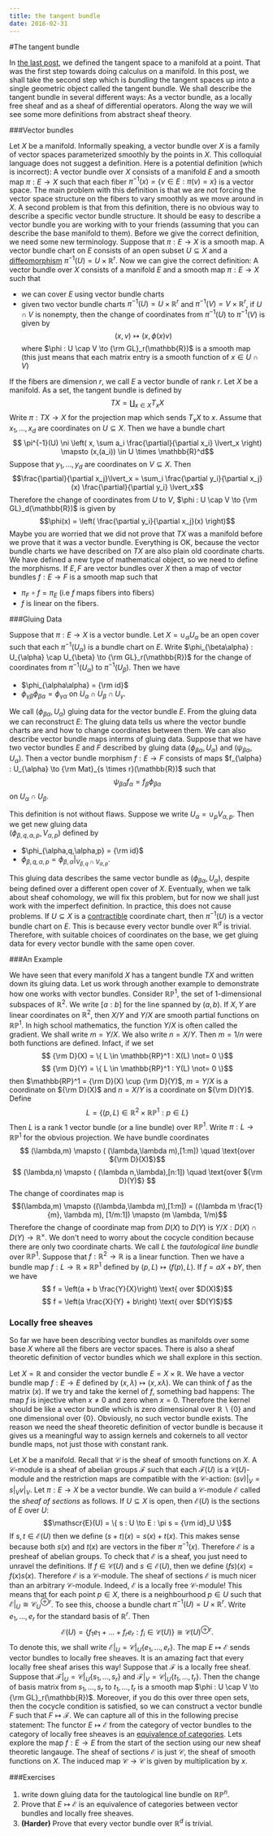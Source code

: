 ```yaml
---
title: the tangent bundle
date: 2016-02-31
---
```


#The tangent bundle

In [the last post](2016-02-07-tangentspaces.html), we defined the tangent space to a 
manifold at a point. That was the first step towards doing calculus on a manifold. In 
this post, we shall take the second step which is *bundling* the tangent spaces up 
into a single geometric object called the tangent bundle. We shall describe the 
tangent bundle in several different ways: As a vector bundle, as a locally free sheaf 
and as a sheaf of differential operators. Along the way we will see some more 
definitions from abstract sheaf theory.

###Vector bundles

Let $X$ be a manifold. Informally speaking, a vector bundle over $X$ is a family 
of vector spaces parameterized smoothly by the points in $X$. This colloquial language 
does not suggest a definition. Here is a potential definition (which is incorrect): A 
vector bundle over $X$ consists of a manifold $E$ and a smooth map $\pi : E \to X$ 
such that each fiber $\pi^{-1}(x) = \{ v \in E : \pi(v) = x\}$ is a vector space. The 
main problem with this definition is that we are not forcing the vector space 
structure on the fibers to vary smoothly as we move around in $X$. A second problem is 
that from this definition, there is no obvious way to describe a specific vector 
bundle structure. It should be easy to describe a vector bundle you are working with to your 
friends (assuming that you can describe the base manifold to them). Before we give the 
correct definition, we need some new terminology. Suppose 
that $\pi : E \to X$ is a smooth map. A vector bundle chart on $E$ consists of an open 
subset $U \subseteq X$ and a 
[diffeomorphism](https://en.wikipedia.org/wiki/Diffeomorphism)
$\pi^{-1}(U) = U \times \mathbb{R}^r$. Now we can give the correct definition: A 
vector bundle over $X$ consists of a manifold $E$ and a smooth map $\pi : E \to X$ 
such that 

- we can cover $E$ using vector bundle charts 
- given two vector bundle charts $\pi^{-1}(U) = U \times \mathbb{R}^r$ and 
$\pi^{-1}(V) = V \times \mathbb{R}^r$, if $U \cap V$ is nonempty, then the change of 
coordinates from $\pi^{-1}(U)$ to $\pi^{-1}(V)$ is given by
$$(x,v) \mapsto (x,\phi(x)v)$$
where $\phi : U \cap V \to {\rm GL}_r(\mathbb{R})$ is a smooth map (this just means 
that each matrix entry is a smooth function of $x \in U \cap V$)

If the fibers are dimension $r$, we call $E$ a vector bundle of rank $r$. Let $X$ be a 
manifold. As a set, the tangent bundle is defined by
$$TX = \coprod_{x \in X}T_x X$$
Write $\pi : TX \to X$ for the projection map which sends $T_xX$ to $x$. Assume that 
$x_1,\dots,x_d$ are coordinates on $U \subseteq X$. Then we have a bundle chart
$$ \pi^{-1}(U) \ni \left( x, \sum a_i \frac{\partial}{\partial x_i} \lvert_x \right) 
\mapsto 
(x,(a_i)) \in U \times \mathbb{R}^d$$ 
Suppose that $y_1,\dots,y_d$ are coordinates on $V \subseteq X$. Then 
$$\frac{\partial}{\partial x_j}\lvert_x = \sum_i \frac{\partial y_i}{\partial x_j}(x) 
\frac{\partial}{\partial y_i} \lvert_x$$
Therefore the change of coordinates from $U$ to $V$, $\phi : U \cap V \to {\rm 
GL}_d(\mathbb{R})$ is given by
$$\phi(x) = \left( \frac{\partial y_i}{\partial x_j}(x) \right)$$
Maybe you are worried that we did not prove that $TX$ was a manifold before we prove 
that it was a vector bundle. Everything is OK, because the vector bundle charts we 
have described on $TX$ are also plain old coordinate charts. We have defined a new 
type of mathematical object, so we need to define the morphisms. If $E,F$ are vector 
bundles over $X$ then a map of vector bundles $f : E \to F$ is a smooth map such that 

- $\pi_F \circ f = \pi_E$ (i.e $f$ maps fibers into fibers)
- $f$ is linear on the fibers.

###Gluing Data

Suppose that $\pi : E \to X$ is a vector bundle. Let $X = \cup_{\alpha} U_{\alpha}$ be 
an open cover such that each $\pi^{-1}(U_{\alpha})$ is a bundle chart on $E$. Write 
$\phi_{\beta\alpha} : U_{\alpha} \cap U_{\beta} \to {\rm GL}_r(\mathbb{R})$ for the 
change of coordinates from $\pi^{-1}(U_{\alpha})$ to $\pi^{-1}(U_{\beta})$. Then we 
have

- $\phi_{\alpha\alpha} = {\rm id}$
- $\phi_{\gamma\beta} \phi_{\beta\alpha} = \phi_{\gamma\alpha}$ on $U_{\alpha} \cap 
U_{\beta} \cap U_{\gamma}$. 

We call $(\phi_{\beta\alpha}, U_{\alpha})$ gluing data for the vector bundle $E$. From 
the gluing data we can reconstruct $E$: The gluing data tells us where the vector 
bundle charts are and how to change coordinates between them. We can also describe 
vector bundle maps interms of gluing data. Suppose that we have two vector bundles $E$ 
and $F$ described by gluing data $(\phi_{\beta\alpha},U_{\alpha})$ and 
$(\psi_{\beta\alpha},U_{\alpha})$. Then a vector bundle morphism $f : E \to F$ 
consists of maps $f_{\alpha} : U_{\alpha} \to {\rm Mat}_{s \times r}(\mathbb{R})$ 
such that
$$\psi_{\beta\alpha} f_{\alpha} = f_{\beta} \phi_{\beta\alpha}$$
on $U_{\alpha} \cap U_{\beta}$. 

This definition is not without flaws. Suppose we write 
$U_{\alpha} = \cup_p V_{\alpha, p}$. Then we get new gluing data  
$(\phi_{\beta,q,\alpha,p}, V_{\alpha,p})$ defined by 

- $\phi_{\alpha,q,\alpha,p} = {\rm id}$
- $\phi_{\beta,q,\alpha,p} = \phi_{\beta,\alpha} \lvert_{V_{\beta,q} \cap 
V_{\alpha,p}}$. 

This gluing data describes the same vector bundle as 
$(\phi_{\beta\alpha}, U_{\alpha})$, despite being defined over a different open cover 
of $X$. Eventually, when we talk about sheaf cohomology, we will fix this problem, but 
for now we shall just work with the imperfect definition. In practice, this does not 
cause problems. If $U \subseteq X$ is a
[contractible](https://en.wikipedia.org/wiki/Contractible_space) coordinate chart, 
then $\pi^{-1}(U)$ is a 
vector bundle chart on $E$. This is because every vector bundle over $\mathbb{R}^d$ is 
trivial. Therefore, with suitable choices of coordinates on the base, we get gluing 
data for every vector bundle with the same open cover.

###An Example

We have seen that every manifold $X$ has a tangent bundle $TX$ and written down its 
gluing data. Let us work through another example to demonstrate how one works with 
vector bundles. Consider $\mathbb{RP}^1$, the set of 1-dimensional subspaces of 
$\mathbb{R}^2$. We write $[a:b]$ for the line spanned by $(a,b)$. If $X,Y$ are linear 
coordinates on $\mathbb{R}^2$, then $X/Y$ and $Y/X$ are smooth partial functions on 
$\mathbb{RP}^1$. In high school mathematics, the function $Y/X$ is often called the 
gradient. We shall write $m = Y/X$. We also write $n = X/Y$. Then $m = 1/n$ were both 
functions are defined. Infact, 
if we set
$$ {\rm D}(X) = \{ L \in \mathbb{RP}^1 : X(L) \not= 0 \}$$
$$ {\rm D}(Y) = \{ L \in \mathbb{RP}^1 : Y(L) \not= 0 \}$$
then $\mathbb{RP}^1 = {\rm D}(X) \cup {\rm D}(Y)$, $m = Y/X$ is a coordinate on ${\rm 
D}(X)$ and $n = X/Y$ is a coordinate on ${\rm D}(Y)$. Define
$$ L = \{ (p,L) \in \mathbb{R}^2 \times \mathbb{RP}^1 : p \in L \} $$
Then $L$ is a rank $1$ vector bundle (or a line bundle) over $\mathbb{RP}^1$. Write 
$\pi : L \to \mathbb{RP}^1$ for the obvious projection. We have bundle coordinates
$$ (\lambda,m) \mapsto ( (\lambda,\lambda m),[1:m]) \quad \text{over ${\rm D}(X)$}$$
$$ (\lambda,n) \mapsto ( (\lambda n,\lambda),[n:1]) \quad \text{over ${\rm D}(Y)$} $$
The change of coordinates map is
$$(\lambda,m) \mapsto ((\lambda,\lambda m),[1:m]) = ((\lambda m \frac{1}{m}, \lambda 
m), [1/m:1]) \mapsto (m \lambda, 1/m)$$
Therefore the change of coordinate map from $D(X)$ to $D(Y)$ is $Y/X : D(X) \cap D(Y) 
\to \mathbb{R}^{\times}$. We don\'t need to worry about the cocycle condition because 
there are only two coordinate charts. We call $L$ the *tautological line bundle* over 
$\mathbb{RP}^1$. Suppose that $f : \mathbb{R}^2 \to \mathbb{R}$ is a linear function. 
Then we have a bundle map $f : L \to \mathbb{R} \times \mathbb{RP}^1$ defined by 
$(p,L) \mapsto (f(p),L)$. If $f = aX + bY$, then we have
$$ f = \left(a + b \frac{Y}{X}\right) \text{ over $D(X)$}$$
$$ f = \left(a \frac{X}{Y} + b\right) \text{ over $D(Y)$}$$


### Locally free sheaves

So far we have been describing vector bundles as manifolds over some base $X$ where 
all the fibers are vector spaces. There is also a sheaf theoretic definition of vector 
bundles which we shall explore in this section.

Let $X = \mathbb{R}$ and consider the vector bundle $E = X \times \mathbb{R}$. We have 
a vector bundle map $f : E \to E$ defined by $(x,\lambda) \mapsto (x, x \lambda)$. We 
can think of $f$ as the matrix $(x)$. If we try and take the kernel of $f$, something 
bad happens: The map $f$ is injective when $x \not= 0$ and zero when $x=0$. Therefore 
the kernel should be like a vector bundle which is zero dimensional over $\mathbb{R} 
\backslash \{ 0 \}$ and one dimensional over $\{ 0 \}$. Obviously, no such vector 
bundle exists. The reason we need the sheaf theoretic definition of vector bundle is 
because it gives us a meaningful way to assign kernels and cokernels to all vector 
bundle maps, not just those with constant rank.

Let $X$ be a manifold. Recall that $\mathscr{C}$ is the sheaf of smooth functions on 
$X$. A $\mathscr{C}$-module is a sheaf of abelian groups $\mathscr{F}$ such that each 
$\mathscr{F}(U)$ is a $\mathscr{C}(U)$-module and the restriction maps are compatible 
with the $\mathscr{C}$-action: $(s v) \lvert_V = s \lvert_V v \lvert_V$. Let $\pi : E 
\to X$ be a vector bundle. We can build a $\mathscr{C}$-module $\mathscr{E}$ called 
the *sheaf of sections* as 
follows. If $U \subseteq X$ is open, then $\mathscr{E}(U)$ is the sections of $E$ over 
$U$:
$$\mathscr{E}(U) = \{ s : U \to E : \pi s = {\rm id}_U \}$$
If $s,t \in \mathscr{E}(U)$ then we define $(s+t)(x) = s(x) + t(x)$. This makes sense 
because both $s(x)$ and $t(x)$ are vectors in the fiber $\pi^{-1}(x)$. Therefore 
$\mathscr{E}$ is a presheaf of abelian groups. To check that $\mathscr{E}$ is a sheaf, 
you just need to unravel the definitions. If $f \in \mathscr{C}(U)$ and $s \in 
\mathscr{E}(U)$, then we define $(fs)(x) = f(x) s(x)$. Therefore $\mathscr{E}$ is a 
$\mathscr{C}$-module. The sheaf of sections $\mathscr{E}$ is much nicer than an 
arbitrary $\mathscr{C}$-module. Indeed, $\mathscr{E}$ is a locally free 
$\mathscr{C}$-module! This means that for each point $p \in X$, there is a 
neighbourhood $p \in U$ such that $\mathscr{E}\lvert_U \cong \mathscr{C}_{U}^{\oplus 
r}$. To see this, choose a bundle chart $\pi^{-1}(U) = U \times \mathbb{R}^r$. Write 
$e_1,\dots,e_r$ for the standard basis of $\mathbb{R}^r$. Then
$$\mathscr{E}(U) = \{ f_1 e_1 + \dots + f_r e_r : f_i \in \mathscr{C}(U) \} \cong 
\mathscr{C}(U)^{\oplus r}.$$
To denote this, we shall write $\mathscr{E}\lvert_U = \mathscr{C} \lvert_U \{ 
e_1,\dots,e_r \}$. The map $E \mapsto \mathscr{E}$ sends vector bundles to locally 
free sheaves. It is an amazing fact that every locally free sheaf arises this way! 
Suppose that $\mathscr{F}$ is a locally free sheaf. Suppose that $\mathscr{F}\lvert_U 
= \mathscr{C} \lvert_U \{ s_1,\dots,s_r \}$ and $\mathscr{F} \lvert_V = \mathscr{C} 
\lvert_U \{ t_1,\dots,t_r \}$. Then the change of basis matrix from $s_1,\dots,s_r$ to 
$t_1,\dots,t_r$ is a smooth map $\phi : U \cap V \to {\rm GL}_r(\mathbb{R})$. 
Moreover, if you do this over three open sets, then the cocycle condition is 
satisfied, so we can construct a vector bundle $F$ such that $F \mapsto \mathscr{F}$. 
We can capture all of this in the following precise statement: The functor $E \mapsto 
\mathscr{E}$ from the category of vector bundles to the category of locally free 
sheaves is an [equivalence of 
categories](https://en.wikipedia.org/wiki/Equivalence_of_categories). Lets explore the 
map $f : E \to E$ from the start of the section using our new sheaf theoretic 
langauge. The sheaf of sections $\mathscr{E}$ is just $\mathscr{C}$, the sheaf of 
smooth functions on $X$. The induced map $\mathscr{C} \to \mathscr{C}$ is given by 
multiplication by $x$. 




###Exercises
1. write down gluing data for the tautological line bundle on $\mathbb{RP}^n$.
2. Prove that $E \mapsto \mathscr{E}$ is an equivalence of categories between vector 
bundles and locally free sheaves.
3. **(Harder)** Prove that every vector bundle over $\mathbb{R}^d$ is trivial.
